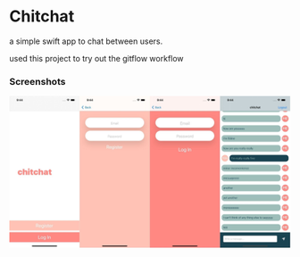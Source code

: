 # Chitchat

a simple swift app to chat between users. 

used this project to try out the gitflow workflow

### Screenshots

![app screenshots](ScreenShots.jpg)
